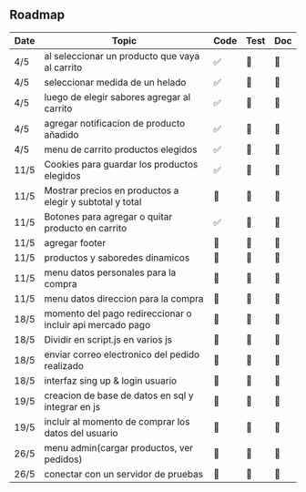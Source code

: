 ## Roadmap

| Date           | Topic                                                       | Code | Test | Doc |
| -------------- | ----------------------------------------------------------- | ---- | ---- | --- |
| 4/5            | al seleccionar un producto que vaya al carrito              | ✅    | 🚧   | 🚧  |
| 4/5            | seleccionar medida de un helado                             | ✅    | 🚧   | 🚧  |
| 4/5            | luego de elegir sabores agregar al carrito                  | ✅    | 🚧   | 🚧  |
| 4/5            | agregar notificacion de producto añadido                    | ✅    | 🚧   | 🚧  |
| 4/5            | menu de carrito productos elegidos                          | ✅    | 🚧   | 🚧  |
| 11/5           | Cookies para guardar los productos elegidos                 | ✅    | 🚧   | 🚧  |
| 11/5           | Mostrar precios en productos a elegir y subtotal y total    | 🚧    | 🚧   | 🚧  |
| 11/5           | Botones para agregar o quitar producto en carrito           | ✅    | 🚧   | 🚧  |
| 11/5           | agregar footer                                              | 🚧    | 🚧   | 🚧  |
| 11/5           | productos y saboredes dinamicos                             | 🚧    | 🚧   | 🚧  |
| 11/5           | menu datos personales para la compra                        | 🚧    | 🚧   | 🚧  |
| 11/5           | menu datos direccion para la compra                         | 🚧    | 🚧   | 🚧  |
| 18/5           | momento del pago redireccionar o incluir api mercado pago   | 🚧    | 🚧   | 🚧  |
| 18/5           | Dividir en script.js en varios js                           | 🚧    | 🚧   | 🚧  |
| 18/5           | enviar correo electronico del pedido realizado              | 🚧    | 🚧   | 🚧  |
| 18/5           | interfaz sing up & login usuario                            | 🚧    | 🚧   | 🚧  |
| 19/5           | creacion de base de datos en sql y integrar en js           | 🚧    | 🚧   | 🚧  |
| 19/5           | incluir al momento de comprar los datos del usuario         | 🚧    | 🚧   | 🚧  |
| 26/5           | menu admin(cargar productos, ver pedidos)                   | 🚧    | 🚧   | 🚧  |
| 26/5           | conectar con un servidor de pruebas                         | 🚧    | 🚧   | 🚧  |

